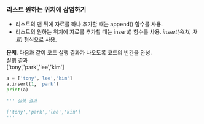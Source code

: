 ### 리스트 원하는 위치에 삽입하기
- 리스트의 맨 뒤에 자료를 하나 추가할 때는 append() 함수를 사용.
- 리스트의 원하는 위치에 자료를 추가할 때는 insert() 함수를 사용. *insert(위치, 자료)* 형식으로 사용.  
  
**문제**. 다음과 같이 코드 실행 결과가 나오도록 코드의 빈칸을 완성.  
실행 결과  
['tony','park','lee','kim']  
```py
a = ['tony','lee','kim']
a.insert(1, 'park')
print(a)

''' 실행 결과

['tony','park','lee','kim']
'''
```